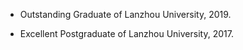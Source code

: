 - Outstanding Graduate of Lanzhou University, 2019.

- Excellent Postgraduate of Lanzhou University, 2017.
